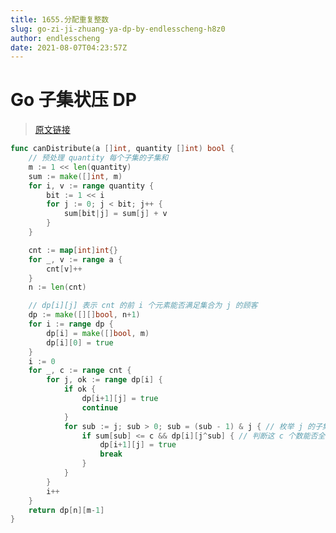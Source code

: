 ```yaml
---
title: 1655.分配重复整数
slug: go-zi-ji-zhuang-ya-dp-by-endlesscheng-h8z0
author: endlesscheng
date: 2021-08-07T04:23:57Z
---
```

# Go 子集状压 DP
 
> [原文链接](https://leetcode.cn/problems/distribute-repeating-integers/solution/go-zi-ji-zhuang-ya-dp-by-endlesscheng-h8z0)
```go
func canDistribute(a []int, quantity []int) bool {
	// 预处理 quantity 每个子集的子集和
	m := 1 << len(quantity)
	sum := make([]int, m)
	for i, v := range quantity {
		bit := 1 << i
		for j := 0; j < bit; j++ {
			sum[bit|j] = sum[j] + v
		}
	}

	cnt := map[int]int{}
	for _, v := range a {
		cnt[v]++
	}
	n := len(cnt)

	// dp[i][j] 表示 cnt 的前 i 个元素能否满足集合为 j 的顾客
	dp := make([][]bool, n+1)
	for i := range dp {
		dp[i] = make([]bool, m)
		dp[i][0] = true
	}
	i := 0
	for _, c := range cnt {
		for j, ok := range dp[i] {
			if ok {
				dp[i+1][j] = true
				continue
			}
			for sub := j; sub > 0; sub = (sub - 1) & j { // 枚举 j 的子集 sub
				if sum[sub] <= c && dp[i][j^sub] { // 判断这 c 个数能否全部分给 sub，并且除了 sub 以外的 j 中的顾客也满足
					dp[i+1][j] = true
					break
				}
			}
		}
		i++
	}
	return dp[n][m-1]
}
```
